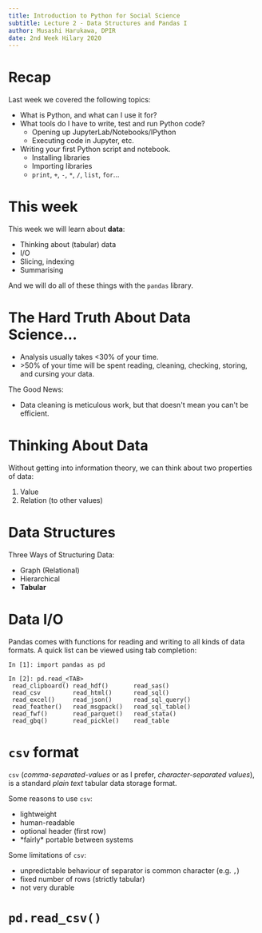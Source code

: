 ```yaml
---
title: Introduction to Python for Social Science
subtitle: Lecture 2 - Data Structures and Pandas I
author: Musashi Harukawa, DPIR
date: 2nd Week Hilary 2020
---
```


# Recap

Last week we covered the following topics:

- What is Python, and what can I use it for?
- What tools do I have to write, test and run Python code?
    - Opening up JupyterLab/Notebooks/IPython
    - Executing code in Jupyter, etc.
- Writing your first Python script and notebook.
    - Installing libraries
    - Importing libraries
    - `print`, `+`, `-`, `*`, `/`, `list`, `for`...

# This week

This week we will learn about **data**:

- Thinking about (tabular) data
- I/O
- Slicing, indexing
- Summarising

And we will do all of these things with the `pandas` library.

# The Hard Truth About Data Science...

- Analysis usually takes \<30% of your time.
- \>50% of your time will be spent reading, cleaning, checking, storing, and cursing your data.

The Good News:

- Data cleaning is meticulous work, but that doesn't mean you can't be efficient.

# Thinking About Data

Without getting into information theory, we can think about two properties of data:

1. Value
2. Relation (to other values)

<!-- In data science, we are often more concerned with the latter than the former for the bulk of the analysis. -->


# Data Structures

Three Ways of Structuring Data:

- Graph (Relational)
- Hierarchical
- **Tabular**

<!-- Option: Do an example of how we can structure data about the members of the class. -->

<!-- In this class we are primarily focused on tabular data. If your data is not tabular, you may want to figure out some way to coerce it to a tabular format because most statistical/ML models assume tabular data. -->

# Data I/O

Pandas comes with functions for reading and writing to all kinds of data formats. A quick list can be viewed using tab completion:

```{python}
In [1]: import pandas as pd

In [2]: pd.read_<TAB>
 read_clipboard() read_hdf()       read_sas()
 read_csv         read_html()      read_sql()
 read_excel()     read_json()      read_sql_query()
 read_feather()   read_msgpack()   read_sql_table()
 read_fwf()       read_parquet()   read_stata()
 read_gbq()       read_pickle()    read_table
```

# `csv` format

`csv` (_comma-separated-values_ or as I prefer, _character-separated values_), is a standard _plain text_ tabular data storage format.

Some reasons to use `csv`:

- lightweight
- human-readable
- optional header (first row)
- \*fairly\* portable between systems

Some limitations of `csv`:

- unpredictable behaviour of separator is common character (e.g. `,`)
- fixed number of rows (strictly tabular)
- not very durable

# `pd.read_csv()`
